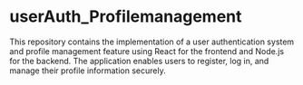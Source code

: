 # userAuth_Profilemanagement
This repository contains the implementation of a user authentication system and profile management feature using React for the frontend and Node.js for the backend. The application enables users to register, log in, and manage their profile information securely.
